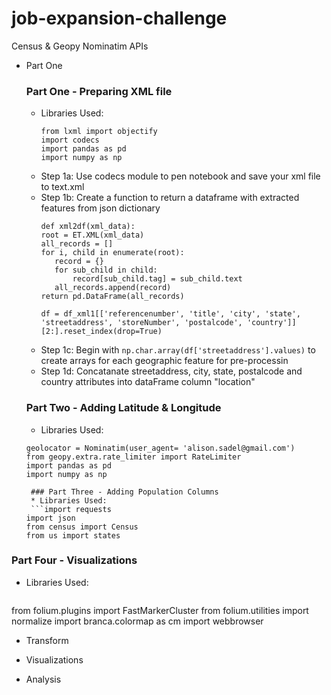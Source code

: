 # job-expansion-challenge
Census &amp; Geopy Nominatim APIs


* Part One
  ### Part One - Preparing XML file
  * Libraries Used:
    ```import xml.etree.ElementTree as et 
    from lxml import objectify
    import codecs
    import pandas as pd
    import numpy as np
  * Step 1a: Use codecs module to pen notebook and save your xml file to text.xml 
  * Step 1b: Create a function to return a dataframe with extracted features from json dictionary
     ```## For Loop to extract all features from json dictionary
    def xml2df(xml_data):
    root = ET.XML(xml_data)
    all_records = []
    for i, child in enumerate(root):
        record = {}
        for sub_child in child:
            record[sub_child.tag] = sub_child.text
        all_records.append(record)
    return pd.DataFrame(all_records)
    
    df = df_xml1[['referencenumber', 'title', 'city', 'state', 'streetaddress', 'storeNumber', 'postalcode', 'country']][2:].reset_index(drop=True)
    
  * Step 1c: Begin with  ```np.char.array(df['streetaddress'].values)``` to create arrays for each geographic feature for pre-processin
  * Step 1d: Concatanate streetaddress, city, state, postalcode and country attributes into dataFrame column "location"
  
   ### Part Two - Adding Latitude & Longitude 
   * Libraries Used:
  ```from geopy.geocoders import Nominatim
  geolocator = Nominatim(user_agent= 'alison.sadel@gmail.com')
  from geopy.extra.rate_limiter import RateLimiter
  import pandas as pd
  import numpy as np

   ### Part Three - Adding Population Columns
   * Libraries Used:
   ```import requests
  import json
  from census import Census
  from us import states
  
 ### Part Four - Visualizations
   * Libraries Used:
     ```import folium
  from folium.plugins import FastMarkerCluster
  from folium.utilities import normalize
  import branca.colormap as cm
  import webbrowser
  
  
    

* Transform


* Visualizations


* Analysis
